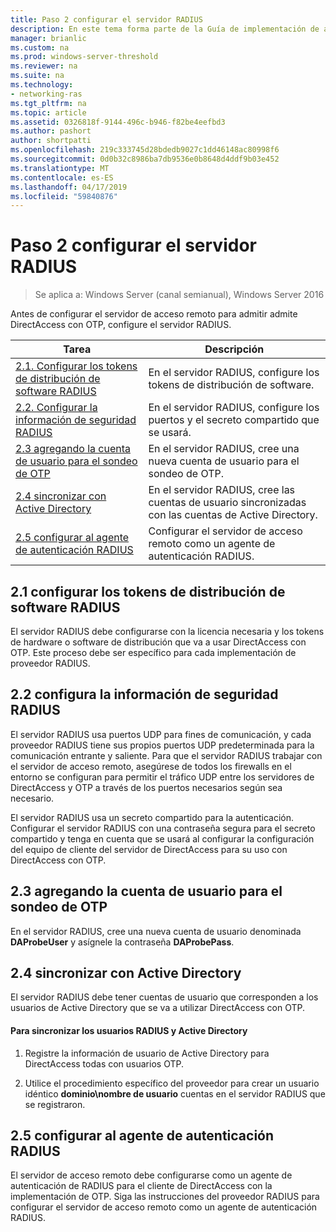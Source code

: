 ```yaml
---
title: Paso 2 configurar el servidor RADIUS
description: En este tema forma parte de la Guía de implementación de acceso remoto con autenticación OTP en Windows Server 2016.
manager: brianlic
ms.custom: na
ms.prod: windows-server-threshold
ms.reviewer: na
ms.suite: na
ms.technology:
- networking-ras
ms.tgt_pltfrm: na
ms.topic: article
ms.assetid: 0326818f-9144-496c-b946-f82be4eefbd3
ms.author: pashort
author: shortpatti
ms.openlocfilehash: 219c333745d28bdedb9027c1dd46148ac80998f6
ms.sourcegitcommit: 0d0b32c8986ba7db9536e0b8648d4ddf9b03e452
ms.translationtype: MT
ms.contentlocale: es-ES
ms.lasthandoff: 04/17/2019
ms.locfileid: "59840876"
---
```

# <a name="step-2-configure-the-radius-server"></a>Paso 2 configurar el servidor RADIUS

>Se aplica a: Windows Server (canal semianual), Windows Server 2016

Antes de configurar el servidor de acceso remoto para admitir admite DirectAccess con OTP, configure el servidor RADIUS.  
  
|Tarea|Descripción|  
|----|--------|  
|[2.1. Configurar los tokens de distribución de software RADIUS](#BKMK_1.1)|En el servidor RADIUS, configure los tokens de distribución de software.|  
|[2.2. Configurar la información de seguridad RADIUS](#BKMK_1.2)|En el servidor RADIUS, configure los puertos y el secreto compartido que se usará.|  
|[2.3 agregando la cuenta de usuario para el sondeo de OTP](#BKMK_Probe)|En el servidor RADIUS, cree una nueva cuenta de usuario para el sondeo de OTP.|  
|[2.4 sincronizar con Active Directory](#BKMK_Active)|En el servidor RADIUS, cree las cuentas de usuario sincronizadas con las cuentas de Active Directory.|  
|[2.5 configurar al agente de autenticación RADIUS](#BKMK_AuthAgent)|Configurar el servidor de acceso remoto como un agente de autenticación RADIUS.|  
  
## <a name="BKMK_1.1"></a>2.1 configurar los tokens de distribución de software RADIUS  
El servidor RADIUS debe configurarse con la licencia necesaria y los tokens de hardware o software de distribución que va a usar DirectAccess con OTP. Este proceso debe ser específico para cada implementación de proveedor RADIUS.  
  
## <a name="BKMK_1.2"></a>2.2 configura la información de seguridad RADIUS  
El servidor RADIUS usa puertos UDP para fines de comunicación, y cada proveedor RADIUS tiene sus propios puertos UDP predeterminada para la comunicación entrante y saliente. Para que el servidor RADIUS trabajar con el servidor de acceso remoto, asegúrese de todos los firewalls en el entorno se configuran para permitir el tráfico UDP entre los servidores de DirectAccess y OTP a través de los puertos necesarios según sea necesario.  
  
El servidor RADIUS usa un secreto compartido para la autenticación. Configurar el servidor RADIUS con una contraseña segura para el secreto compartido y tenga en cuenta que se usará al configurar la configuración del equipo de cliente del servidor de DirectAccess para su uso con DirectAccess con OTP.  
  
## <a name="BKMK_Probe"></a>2.3 agregando la cuenta de usuario para el sondeo de OTP  
En el servidor RADIUS, cree una nueva cuenta de usuario denominada **DAProbeUser** y asígnele la contraseña **DAProbePass**.  
  
## <a name="BKMK_Active"></a>2.4 sincronizar con Active Directory  
El servidor RADIUS debe tener cuentas de usuario que corresponden a los usuarios de Active Directory que se va a utilizar DirectAccess con OTP.  
  
#### <a name="to-synchronize-the-radius-and-active-directory-users"></a>Para sincronizar los usuarios RADIUS y Active Directory  
  
1.  Registre la información de usuario de Active Directory para DirectAccess todas con usuarios OTP.  
  
2.  Utilice el procedimiento específico del proveedor para crear un usuario idéntico **dominio\nombre de usuario** cuentas en el servidor RADIUS que se registraron.  
  
## <a name="BKMK_AuthAgent"></a>2.5 configurar al agente de autenticación RADIUS  
El servidor de acceso remoto debe configurarse como un agente de autenticación de RADIUS para el cliente de DirectAccess con la implementación de OTP. Siga las instrucciones del proveedor RADIUS para configurar el servidor de acceso remoto como un agente de autenticación RADIUS.  
  


